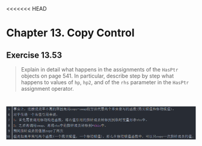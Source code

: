 <<<<<<< HEAD
# Chapter 13. Copy Control

## Exercise 13.53

> Explain in detail what happens in the assignments of the `HasPtr` objects on page 541. In particular, describe step by step what happens to values of `hp`, `hp2`, and of the `rhs` parameter in the `HasPtr` assignment operator.

![](pic.PNG)
=======
